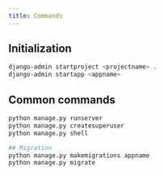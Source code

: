 ```yaml
---
title: Commands
---
```


## Initialization

```bash
django-admin startproject <projectname> .
django-admin startapp <appname>
```

## Common commands

```bash
python manage.py runserver
python manage.py createsuperuser
python manage.py shell

## Migration
python manage.py makemigrations appname
python manage.py migrate
```
